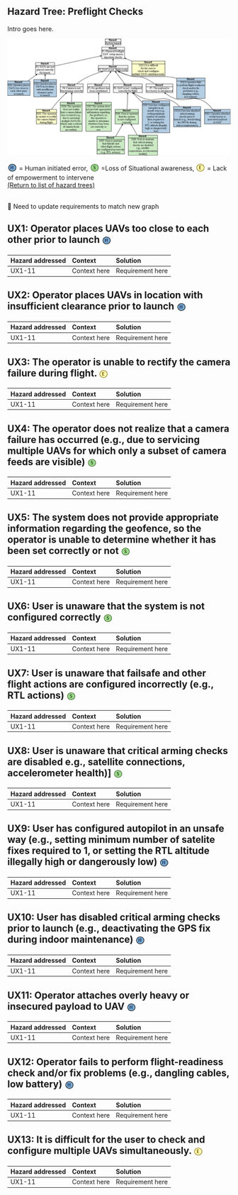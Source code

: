 ## Hazard Tree: Preflight Checks

Intro goes here.

[![](figures/preflightchecks.png)](#)

<sub>![](icons/h-icon.PNG)</sub> = Human initiated error, <sub>![](icons/s-icon.PNG)</sub> =Loss of Situational awareness, <sub>![](icons/e-icon.PNG)</sub> = Lack of empowerment to intervene  <br>[(Return to list of hazard trees)](../README.md)<br>

<br>:construction: Need to update requirements to match new graph

## UX1: Operator places UAVs too close to each other prior to launch <sub>![](icons/h-icon.PNG)</sub>
| Hazard addressed | Context | Solution |
|:--|:--|:--|
|UX1-11|Context here|Requirement here|

## UX2: Operator places UAVs in location with insufficient clearance prior to launch <sub>![](icons/h-icon.PNG)</sub>
| Hazard addressed | Context | Solution |
|:--|:--|:--|
|UX1-11|Context here|Requirement here|

## UX3: The operator is unable to rectify the camera failure during flight. <sub>![](icons/e-icon.PNG)</sub>
| Hazard addressed | Context | Solution |
|:--|:--|:--|
|UX1-11|Context here|Requirement here|

## UX4: The operator does not realize that a camera failure has occurred (e.g., due to servicing multiple UAVs for which only a subset of camera feeds are visible) <sub>![](icons/s-icon.PNG)</sub>
| Hazard addressed | Context | Solution |
|:--|:--|:--|
|UX1-11|Context here|Requirement here|

## UX5: The system does not provide appropriate information regarding the geofence, so the operator is unable to determine whether it has been set correctly or not <sub>![](icons/s-icon.PNG)</sub>
| Hazard addressed | Context | Solution |
|:--|:--|:--|
|UX1-11|Context here|Requirement here|

## UX6: User is unaware that the system is not configured correctly <sub>![](icons/s-icon.PNG)</sub>
| Hazard addressed | Context | Solution |
|:--|:--|:--|
|UX1-11|Context here|Requirement here|

## UX7: User is unaware that failsafe and other flight actions are configured incorrectly (e.g., RTL actions) <sub>![](icons/s-icon.PNG)</sub>
| Hazard addressed | Context | Solution |
|:--|:--|:--|
|UX1-11|Context here|Requirement here|

## UX8: User is unaware that critical arming  checks are disabled e.g., satellite connections, accelerometer health)] <sub>![](icons/s-icon.PNG)</sub>
| Hazard addressed | Context | Solution |
|:--|:--|:--|
|UX1-11|Context here|Requirement here|

## UX9: User has configured autopilot in an unsafe way (e.g., setting minimum number of satelite fixes required to 1, or setting the RTL altitude illegally high or dangerously low) <sub>![](icons/h-icon.PNG)</sub>
| Hazard addressed | Context | Solution |
|:--|:--|:--|
|UX1-11|Context here|Requirement here|

## UX10: User has disabled critical arming checks prior to launch (e.g., deactivating the GPS fix during indoor maintenance) <sub>![](icons/h-icon.PNG)</sub>
| Hazard addressed | Context | Solution |
|:--|:--|:--|
|UX1-11|Context here|Requirement here|

## UX11: Operator attaches overly heavy or insecured payload to UAV <sub>![](icons/h-icon.PNG)</sub>
| Hazard addressed | Context | Solution |
|:--|:--|:--|
|UX1-11|Context here|Requirement here|

## UX12: Operator fails to perform flight-readiness check and/or fix problems (e.g., dangling cables, low battery) <sub>![](icons/h-icon.PNG)</sub>
| Hazard addressed | Context | Solution |
|:--|:--|:--|
|UX1-11|Context here|Requirement here|

## UX13: It is difficult for the user to check and configure multiple UAVs simultaneously. <sub>![](icons/e-icon.PNG)</sub>
| Hazard addressed | Context | Solution |
|:--|:--|:--|
|UX1-11|Context here|Requirement here|
